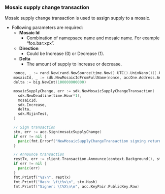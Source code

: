 ### Mosaic supply change transaction
Mosaic supply change transaction is used to assign supply to a mosaic.
* Following parameters are required:
  * **Mosaic Id**
    * Combination of namepsace name and mosaic name. For example “foo.bar:xpx”.
  * **Direction**
    * Could be Increase (0) or Decrease (1).
  * **Delta**
    * The amount of supply to increase or decrease.
````go
    nonce, _ := rand.New(rand.NewSource(time.Now().UTC().UnixNano())).Uint32(),
    mosaicId, _ := sdk.NewMosaicIdFromFullName(nonce, accOne.Address.Address)
    delta := big.NewInt(100000000000)

    mosaicSupplyChange, err := sdk.NewMosaicSupplyChangeTransaction(
      sdk.NewDeadline(time.Hour*1),
      mosaicId,
      sdk.Increase,
      delta,
      sdk.MijinTest,
    )

    // Sign transaction
    stx, err := acc.Sign(mosaicSupplyChange)
    if err != nil {
      panic(fmt.Errorf("NewMosaicSupplyChangeTransaction signing returned error: %s", err))
    }

    // Announce transaction
    restTx, err := client.Transaction.Announce(context.Background(), stx)
    if err != nil {
      panic(err)
    }
    fmt.Printf("%s\n", restTx)
    fmt.Printf("Hash: \t\t%v\n", stx.Hash)
    fmt.Printf("Signer: \t%X\n\n", acc.KeyPair.PublicKey.Raw)
````
